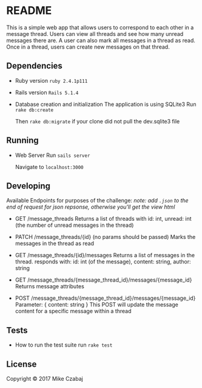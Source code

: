 # README

This is a simple web app that allows users to correspond to each other in a
message thread.
Users can view all threads and see how many unread messages there are. A user can
also mark all messages in a thread as read.
Once in a thread, users can create new messages on that thread.

## Dependencies
* Ruby version
  `ruby 2.4.1p111`

* Rails version
  `Rails 5.1.4`

* Database creation and initialization
  The application is using SQLite3
  Run `rake db:create`

  Then `rake db:migrate` if your clone did not pull the dev.sqlite3 file

## Running
* Web Server
  Run `sails server`

  Navigate to `localhost:3000`

## Developing

Available Endpoints for purposes of the challenge:
*note: add `.json` to the end of request for json repsonse, otherwise you'll get the view html*

* GET /message_threads
    Returns a list of threads with
      id: int, unread: int (the number of unread messages in the thread)

* PATCH /message_threads/{id}
    (no params should be passed)
    Marks the messages in the thread as read

* GET /message_threads/{id}/messages
    Returns a list of messages in the thread. responds with:
      id: int (of the message), content: string, author: string

* GET /message_threads/{message_thread_id}/messages/{message_id}
    Returns message attributes

* POST /message_threads/{message_thread_id}/messages/{message_id}
          Parameter: { content: string }
    This POST will update the message content for a specific message within a thread

## Tests
* How to run the test suite
  run `rake test`


## License

Copyright © 2017 Mike Czabaj
